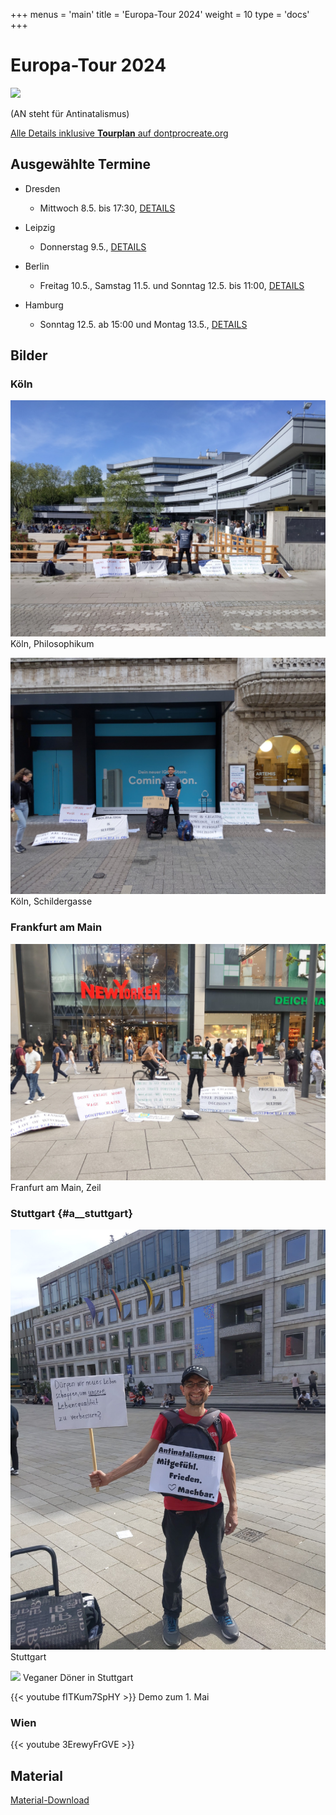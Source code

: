 +++
menus = 'main'
title = 'Europa-Tour 2024'
weight = 10
type = 'docs'
+++

# Europa-Tour 2024

[![](https://dontprocreate.org/wp-content/uploads/2024/04/Banner-for-The-EuropeAN-Tour-in-the-Website-1.jpg)](https://dontprocreate.org)

(AN steht für Antinatalismus)

[Alle Details inklusive **Tourplan** auf dontprocreate.org](https://dontprocreate.org)


## Ausgewählte Termine

* Dresden
    * Mittwoch 8.5. bis 17:30,
    [DETAILS](https://www.facebook.com/events/304128759368934/)

* Leipzig
    * Donnerstag 9.5.,
    [DETAILS](https://www.facebook.com/events/1582561095873221/)

* Berlin
    * Freitag 10.5., Samstag 11.5. und Sonntag 12.5. bis 11:00,
    [DETAILS](https://www.facebook.com/events/448743504390537/)

* Hamburg
    * Sonntag 12.5. ab 15:00 und Montag 13.5.,
    [DETAILS](https://www.facebook.com/events/962486088786806/)


## Bilder

### Köln

![](images/IMG_20240429_113748-Antinat-Koeln-Philosophikum.jpg)
Köln, Philosophikum


![](images/IMG_20240429_190606-Antinat-Koeln-Schildergasse.jpg)
Köln, Schildergasse


### Frankfurt am Main

![](images/IMG_20240430_190848-Antinat-FFM-Zeil.jpg)
Franfurt am Main, Zeil


### Stuttgart {#a__stuttgart}

![](images/IMG_20240501_161135-Antinat-Stuttgart-deutsche-Plakate.jpg)
Stuttgart

![](images/IMG_20240501_163331-Veganer-Döner.jpg)
Veganer Döner in Stuttgart

{{< youtube fITKum7SpHY >}}
Demo zum 1. Mai


### Wien

{{< youtube 3ErewyFrGVE >}}



## Material

[Material-Download](../material)

